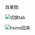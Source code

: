 效果图:

![切换tab](https://github.com/thinkq/ImageResource/blob/master/THQFlakeView_resource/%E5%88%87%E6%8D%A2tab.gif)

![home回来](https://github.com/thinkq/ImageResource/blob/master/THQFlakeView_resource/home回来.gif)

### 
